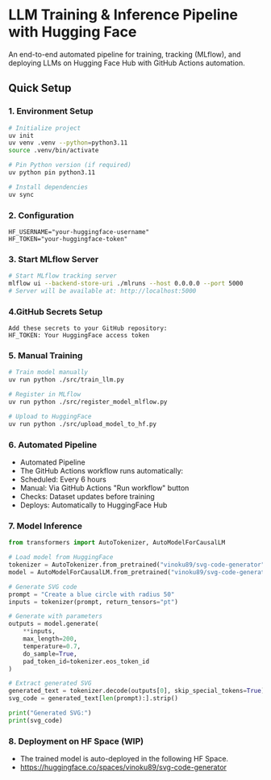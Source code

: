 # LLM Training & Inference Pipeline with Hugging Face

An end-to-end automated pipeline for training, tracking (MLflow), and deploying LLMs on Hugging Face Hub with GitHub Actions automation.


## Quick Setup

### 1. Environment Setup
```bash
# Initialize project
uv init
uv venv .venv --python=python3.11
source .venv/bin/activate

# Pin Python version (if required)
uv python pin python3.11

# Install dependencies
uv sync
```

### 2. Configuration
```.env
HF_USERNAME="your-huggingface-username"
HF_TOKEN="your-huggingface-token"
```

### 3. Start MLflow Server
```bash
# Start MLflow tracking server
mlflow ui --backend-store-uri ./mlruns --host 0.0.0.0 --port 5000
# Server will be available at: http://localhost:5000
```

### 4.GitHub Secrets Setup
```
Add these secrets to your GitHub repository:
HF_TOKEN: Your HuggingFace access token
```

### 5. Manual Training
```bash
# Train model manually
uv run python ./src/train_llm.py

# Register in MLflow
uv run python ./src/register_model_mlflow.py

# Upload to HuggingFace
uv run python ./src/upload_model_to_hf.py
```

### 6. Automated Pipeline
- Automated Pipeline
- The GitHub Actions workflow runs automatically:
- Scheduled: Every 6 hours
- Manual: Via GitHub Actions "Run workflow" button
- Checks: Dataset updates before training
- Deploys: Automatically to HuggingFace Hub


### 7. Model Inference

```python
from transformers import AutoTokenizer, AutoModelForCausalLM

# Load model from HuggingFace
tokenizer = AutoTokenizer.from_pretrained("vinoku89/svg-code-generator")
model = AutoModelForCausalLM.from_pretrained("vinoku89/svg-code-generator")

# Generate SVG code
prompt = "Create a blue circle with radius 50"
inputs = tokenizer(prompt, return_tensors="pt")

# Generate with parameters
outputs = model.generate(
    **inputs, 
    max_length=200,
    temperature=0.7,
    do_sample=True,
    pad_token_id=tokenizer.eos_token_id
)

# Extract generated SVG
generated_text = tokenizer.decode(outputs[0], skip_special_tokens=True)
svg_code = generated_text[len(prompt):].strip()

print("Generated SVG:")
print(svg_code)
```

### 8. Deployment on HF Space (WIP)
- The trained model is auto-deployed in the following HF Space.
- https://huggingface.co/spaces/vinoku89/svg-code-generator
